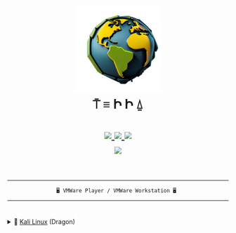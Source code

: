 <h1 align="center">
    <a href="#"><img src="./readme/logo.png" alt="Terra" width="200" /></a>
    <br />
    <span>⍑ ≡ Ի Ի ⍙</span>
    <br />
    <br />
    <a href="https://github.com/cosasdepuma/terra/issues">
        <img src="https://img.shields.io/github/issues/cosasdepuma/terra?color=fab387&labelColor=303446&style=for-the-badge" />
    </a>
    <a href="https://github.com/cosasdepuma/terra/stargazers">
        <img src="https://img.shields.io/github/stars/cosasdepuma/terra?color=ca9ee6&labelColor=303446&style=for-the-badge" />
    </a>
    <a href="https://github.com/cosasdepuma/terra">
        <img src="https://img.shields.io/github/repo-size/cosasdepuma/terra?color=ea999c&labelColor=303446&style=for-the-badge" />
    </a>
    <br/>
    <a href="https://www.packer.io/">
        <img src="https://img.shields.io/badge/packer%20version-1.9.2-b4befe?labelColor=303446&style=for-the-badge&logo=packer" />
    </a>
    <br/><br/>
</h1>

<div align="center">
<hr/>

```ocaml
🖥️ VMWare Player / VMWare Workstation 🖥️ 
```

<hr/>
<h1></h1>
</div>

<details>
<summary>🐉 <a href="https://www.kali.org/">Kali Linux</a> (Dragon)</summary>
<br/>
<div align="center">

```
minimal installation
```
```hs
Name :: Kali Dragon
User :: hacker
Pass :: hacker
```

<img src="./readme/kali.png" />
</div>

```sh
# deployment process
packer build kali/kali.pkr.hcl
```

</details>